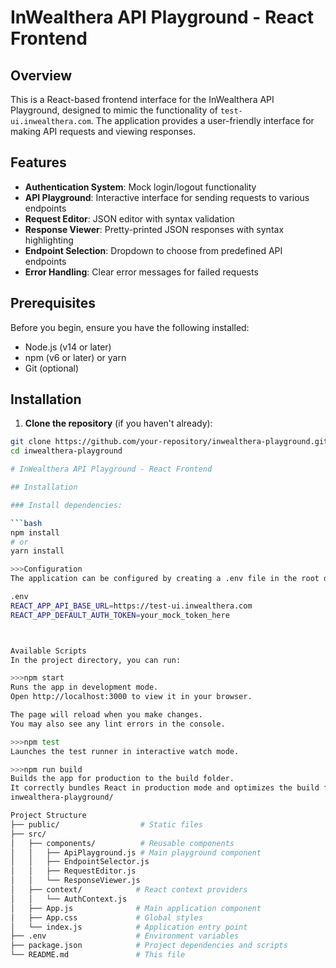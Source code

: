 # InWealthera API Playground - React Frontend

## Overview

This is a React-based frontend interface for the InWealthera API Playground, designed to mimic the functionality of `test-ui.inwealthera.com`. The application provides a user-friendly interface for making API requests and viewing responses.

## Features

- **Authentication System**: Mock login/logout functionality
- **API Playground**: Interactive interface for sending requests to various endpoints
- **Request Editor**: JSON editor with syntax validation
- **Response Viewer**: Pretty-printed JSON responses with syntax highlighting
- **Endpoint Selection**: Dropdown to choose from predefined API endpoints
- **Error Handling**: Clear error messages for failed requests

## Prerequisites

Before you begin, ensure you have the following installed:

- Node.js (v14 or later)
- npm (v6 or later) or yarn
- Git (optional)

## Installation

1. **Clone the repository** (if you haven't already):
```bash
git clone https://github.com/your-repository/inwealthera-playground.git
cd inwealthera-playground

# InWealthera API Playground - React Frontend

## Installation

### Install dependencies:

```bash
npm install
# or
yarn install

>>>Configuration
The application can be configured by creating a .env file in the root directory:

.env
REACT_APP_API_BASE_URL=https://test-ui.inwealthera.com
REACT_APP_DEFAULT_AUTH_TOKEN=your_mock_token_here



Available Scripts
In the project directory, you can run:

>>>npm start
Runs the app in development mode.
Open http://localhost:3000 to view it in your browser.

The page will reload when you make changes.
You may also see any lint errors in the console.

>>>npm test
Launches the test runner in interactive watch mode.

>>>npm run build
Builds the app for production to the build folder.
It correctly bundles React in production mode and optimizes the build for the best performance.
inwealthera-playground/

Project Structure
├── public/                  # Static files
├── src/
│   ├── components/          # Reusable components
│   │   ├── ApiPlayground.js # Main playground component
│   │   ├── EndpointSelector.js
│   │   ├── RequestEditor.js
│   │   └── ResponseViewer.js
│   ├── context/            # React context providers
│   │   └── AuthContext.js
│   ├── App.js              # Main application component
│   ├── App.css             # Global styles
│   └── index.js            # Application entry point
├── .env                    # Environment variables
├── package.json            # Project dependencies and scripts
└── README.md               # This file

